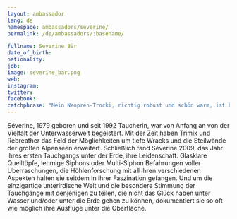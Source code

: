 ```yaml
---
layout: ambassador
lang: de
namespace: ambassadors/severine/
permalink: /de/ambassadors/:basename/

fullname: Severine Bär
date_of_birth: 
nationality:
job: 
image: severine_bar.png
web: 
instagram:
twitter:
facebook: 
catchphrase: "Mein Neopren-Trocki, richtig robust und schön warm, ist bei allen frischen oder etwas komplexeren Tauchgängen dabei. Der TNT-Trocki, schön leicht und beweglich, begleitet mich bei den gemütlichen Sommertauchgängen und in den wärmeren Gewässern, von den Seegraswiesen Tasmaniens bis zu den Höhlen Floridas. Neben der Qualität der Produkte sind auf jeden Fall auch der herzliche Empfang und die Kundenbetreuung erwähnenswert. Eine Änderung ? eine neue Manschette ? größere Taschen ? Alles kein Problem –  Kaffee und ein Lächeln gibt es gratis dazu."
---
```

Séverine, 1979 geboren und seit 1992 Taucherin, war von Anfang an von der Vielfalt der Unterwasserwelt begeistert. Mit der Zeit haben Trimix und Rebreather das Feld der Möglichkeiten um tiefe Wracks und die Steilwände der großen Alpenseen erweitert. Schließlich fand Séverine 2009, das Jahr ihres ersten Tauchgangs unter der Erde, ihre Leidenschaft. Glasklare Quelltöpfe, lehmige Siphons oder Multi-Siphon Befahrungen voller Überraschungen, die Höhlenforschung mit all ihren verschiedenen Aspekten halten sie seitdem in ihrer Faszination gefangen. Und um die einzigartige unterirdische Welt und die besondere Stimmung der Tauchgänge mit denjenigen zu teilen, die nicht das Glück haben unter Wasser und/oder unter die Erde gehen zu können, dokumentiert sie so oft wie möglich ihre Ausflüge unter die Oberfläche.
